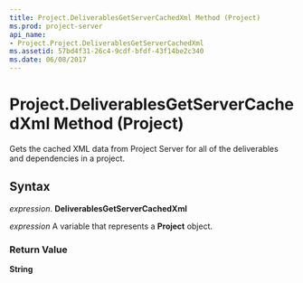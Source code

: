 ```yaml
---
title: Project.DeliverablesGetServerCachedXml Method (Project)
ms.prod: project-server
api_name:
- Project.Project.DeliverablesGetServerCachedXml
ms.assetid: 57bd4f31-26c4-9cdf-bfdf-43f14be2c340
ms.date: 06/08/2017
---
```



# Project.DeliverablesGetServerCachedXml Method (Project)

Gets the cached XML data from Project Server for all of the deliverables and dependencies in a project.


## Syntax

 _expression_. **DeliverablesGetServerCachedXml**

 _expression_ A variable that represents a **Project** object.


### Return Value

 **String**


